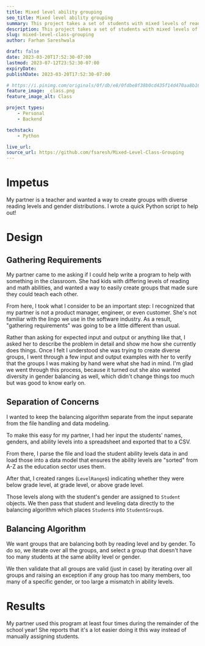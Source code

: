 ```yaml
---
title: Mixed level ability grouping
seo_title: Mixed level ability grouping
summary: This project takes a set of students with mixed levels of reading or math abilities and creates groups of diverse ability levels.
description: This project takes a set of students with mixed levels of reading or math abilities and creates groups of diverse ability levels.
slug: mixed-level-class-grouping
author: Farhan Sareshwala

draft: false
date: 2023-03-20T17:52:30-07:00
lastmod: 2023-07-12T23:52:30-07:00
expiryDate: 
publishDate: 2023-03-20T17:52:30-07:00

# https://i.pinimg.com/originals/0f/db/e8/0fdbe8f38b0cd435f14d470aa8b16b20.png
feature_image: _class.png
feature_image_alt: Class

project types: 
    - Personal
    - Backend

techstack:
    - Python

live_url:
source_url: https://github.com/fsaresh/Mixed-Level-Class-Grouping
---
```


# Impetus
My partner is a teacher and wanted a way to create groups with diverse reading levels and gender distributions. I wrote a quick Python script to help out! 

# Design
## Gathering Requirements
My partner came to me asking if I could help write a program to help with something in the classroom. She had kids with differing levels of reading and math abilities, and wanted a way to easily create groups that made sure they could teach each other.

From here, I took what I consider to be an important step: I recognized that my partner is not a product manager, engineer, or even customer. She's not familiar with the lingo we use in the software industry. As a result, "gathering requirements" was going to be a little different than usual.

Rather than asking for expected input and output or anything like that, I asked her to describe the problem in detail and show me how she currently does things. Once I felt I understood she was trying to create diverse groups, I went through a few input and output examples with her to verify that the groups I was making by hand were what she had in mind. I'm glad we went through this process, because it turned out she also wanted diversity in gender balancing as well, which didn't change things too much but was good to know early on.

## Separation of Concerns
I wanted to keep the balancing algorithm separate from the input separate from the file handling and data modeling. 

To make this easy for my partner, I had her input the students' names, genders, and ability levels into a spreadsheet and exported that to a CSV. 

From there, I parse the file and load the student ability levels data in and load those into a data model that ensures the ability levels are "sorted" from A-Z as the education sector uses them. 

After that, I created ranges (`LevelRange`s) indicating whether they were below grade level, at grade level, or above grade level. 

Those levels along with the student's gender are assigned to `Student` objects. We then pass that student and leveling data directly to the balancing algorithm which places `Student`s into `StudentGroup`s.

## Balancing Algorithm
We want groups that are balancing both by reading level and by gender. To do so, we iterate over all the groups, and select a group that doesn't have too many students at the same ability level or gender.

We then validate that all groups are valid (just in case) by iterating over all groups and raising an exception if any group has too many members, too many of a specific gender, or too large a mismatch in ability levels.

# Results
My partner used this program at least four times during the remainder of the school year! She reports that it's a lot easier doing it this way instead of manually assigning students.